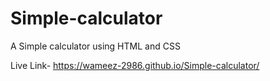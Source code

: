 # Simple-calculator
A Simple calculator using HTML and CSS

Live Link- https://wameez-2986.github.io/Simple-calculator/
